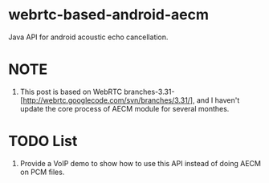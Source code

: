 webrtc-based-android-aecm
=========================

Java API for android acoustic echo cancellation.

NOTE
=========================
  1. This post is based on WebRTC branches-3.31-[http://webrtc.googlecode.com/svn/branches/3.31/], and I haven't update the core process of AECM module for several monthes.

TODO List
=========================
  1. Provide a VoIP demo to show how to use this API instead of doing AECM on PCM files.

